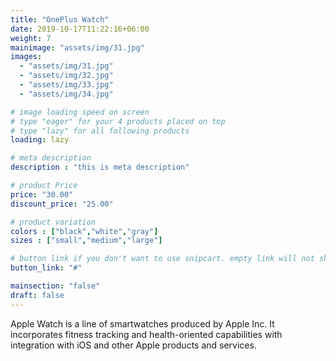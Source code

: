 ```yaml
---
title: "OnePlus Watch"
date: 2019-10-17T11:22:16+06:00
weight: 7
mainimage: "assets/img/31.jpg"
images: 
  - "assets/img/31.jpg"
  - "assets/img/32.jpg"
  - "assets/img/33.jpg"
  - "assets/img/34.jpg"

# image loading speed on screen
# type "eager" for your 4 products placed on top
# type "lazy" for all following products
loading: lazy

# meta description
description : "this is meta description"

# product Price
price: "30.00"
discount_price: "25.00"

# product variation
colors : ["black","white","gray"]
sizes : ["small","medium","large"]

# button link if you don't want to use snipcart. empty link will not show button
button_link: "#"

mainsection: "false"
draft: false
---
```


Apple Watch is a line of smartwatches produced by Apple Inc. It incorporates fitness tracking and health-oriented capabilities with integration with iOS and other Apple products and services.
